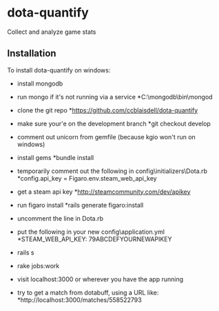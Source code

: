 # dota-quantify

Collect and analyze game stats

## Installation 

To install dota-quantify on windows:

- install mongodb

- run mongo if it's not running via a service
	*C:\mongodb\bin\mongod

- clone the git repo
	*https://github.com/ccblaisdell/dota-quantify

- make sure your'e on the development branch
	*git checkout develop

- comment out unicorn from gemfile (because kgio won't run on windows)

- install gems
	*bundle install

- temporarily comment out the following in config\initializers\Dota.rb
	*config.api_key = Figaro.env.steam_web_api_key

- get a steam api key
	*http://steamcommunity.com/dev/apikey

- run figaro install
	*rails generate figaro:install

- uncomment the line in Dota.rb

- put the following in your new config\application.yml
	*STEAM_WEB_API_KEY: 79ABCDEFYOURNEWAPIKEY

- rails s

- rake jobs:work

- visit localhost:3000 or wherever you have the app running

- try to get a match from dotabuff, using a URL like:
	*http://localhost:3000/matches/558522793
